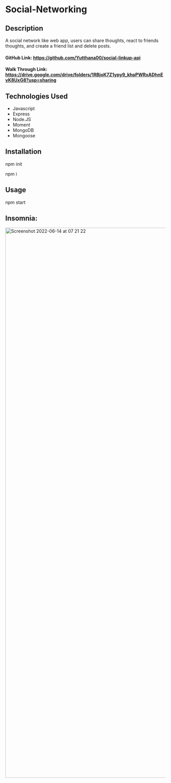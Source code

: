# Social-Networking

## Description

A social network like web app, users can share thoughts, react to friends thoughts, and create a friend list and delete posts.

#### GitHub Link: https://github.com/Yutthana00/social-linkup-api
#### Walk Through Link: https://drive.google.com/drive/folders/1RBjoK7Z1ypy9_khpPWRxADhnEvK8UxG8?usp=sharing

## Technologies Used
- Javascript
- Express
- Node.JS
- Moment
- MongoDB
- Mongoose

## Installation
npm init

npm i

## Usage
npm start

## Insomnia:
<img width="1723" alt="Screenshot 2022-06-14 at 07 21 22" src="https://user-images.githubusercontent.com/95193763/176774026-adfa4781-629a-469d-9979-fc5f8e2b2cf2.png">
